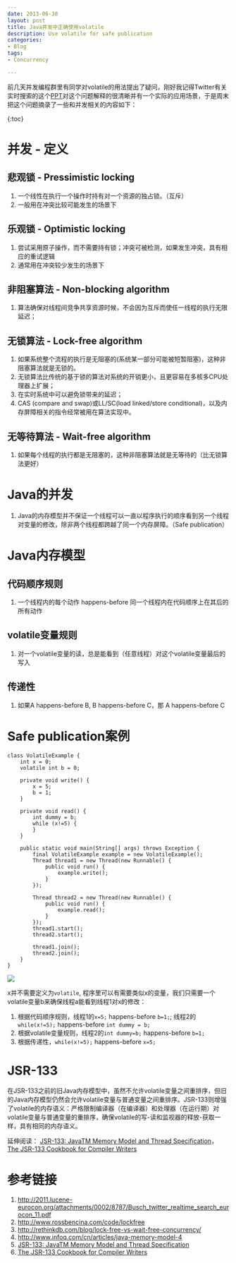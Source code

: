 ```yaml
---
date: 2013-06-30
layout: post
title: Java并发中正确使用volatile
description: Use volatile for safe publication
categories:
- Blog
tags:
- Concurrency

---
```



前几天并发编程群里有同学对volatile的用法提出了疑问，刚好我记得Twitter有关实时搜索的这个[PPT](http://2011.lucene-eurocon.org/attachments/0002/8787/Busch_twitter_realtime_search_eurocon_11.pdf)对这个问题解释的很清晰并有一个实际的应用场景，于是周末把这个问题摘录了一些和并发相关的内容如下：

{:toc}

# 并发 - 定义
## 悲观锁 - Pressimistic locking

1. 一个线性在执行一个操作时持有对一个资源的独占锁。（互斥）
2. 一般用在冲突比较可能发生的场景下

## 乐观锁 - Optimistic locking

1. 尝试采用原子操作，而不需要持有锁；冲突可被检测，如果发生冲突，具有相应的重试逻辑
2. 通常用在冲突较少发生的场景下

## 非阻塞算法 - Non-blocking algorithm

1. 算法确保对线程间竞争共享资源时候，不会因为互斥而使任一线程的执行无限延迟；

## 无锁算法 - Lock-free algorithm

1. 如果系统整个流程的执行是无阻塞的(系统某一部分可能被短暂阻塞)，这种非阻塞算法就是无锁的。
2. 无锁算法比传统的基于锁的算法对系统的开销更小，且更容易在多核多CPU处理器上扩展；
3. 在实时系统中可以避免锁带来的延迟；
4. CAS (compare and swap)或LL/SC(load linked/store conditional)，以及内存屏障相关的指令经常被用在算法实现中。

## 无等待算法 - Wait-free algorithm

1. 如果每个线程的执行都是无阻塞的，这种非阻塞算法就是无等待的（比无锁算法更好）

# Java的并发

1. Java的内存模型并不保证一个线程可以一直以程序执行的顺序看到另一个线程对变量的修改，除非两个线程都跨越了同一个内存屏障。（Safe publication）

# Java内存模型

## 代码顺序规则

1. 一个线程内的每个动作 happens-before 同一个线程内在代码顺序上在其后的所有动作

## volatile变量规则

1. 对一个volatile变量的读，总是能看到（任意线程）对这个volatile变量最后的写入

## 传递性

1. 如果A happens-before B, B happens-before C，那 A happens-before C

# Safe publication案例

```
class VolatileExample {
    int x = 0;
    volatile int b = 0;

    private void write() {
        x = 5;
        b = 1;
    }

    private void read() {
        int dummy = b;
        while (x!=5) {
        }
    }

    public static void main(String[] args) throws Exception {
        final VolatileExample example = new VolatileExample();
        Thread thread1 = new Thread(new Runnable() {
            public void run() {
                example.write();
            }
        });

        Thread thread2 = new Thread(new Runnable() {
            public void run() {
                example.read();
            }
        });
        thread1.start();
        thread2.start();

        thread1.join();
        thread2.join();
    }
}
```

<img src="https://www.evernote.com/shard/s26/sh/569ae14f-957d-4ca0-97d7-72f66479d298/b4fb554c924ec7c2356d3ca94d7be61a/deep/0/Screenshot%206/30/13%2010:48%20AM.png"/>

x并不需要定义为`volatile`, 程序里可以有需要类似x的变量，我们只需要一个volatile变量b来确保线程a能看到线程1对x的修改：

1. 根据代码顺序规则，线程1的`x=5;` happens-before `b=1;`; 线程2的`while(x!=5);` happens-before `int dummy = b;`
2. 根据volatile变量规则，线程2的`int dummy=b;` happens-before `b=1;`
3. 根据传递性，`while(x!=5);` happens-before `x=5;`

# JSR-133
在JSR-133之前的旧Java内存模型中，虽然不允许volatile变量之间重排序，但旧的Java内存模型仍然会允许volatile变量与普通变量之间重排序。JSR-133则增强了volatile的内存语义：严格限制编译器（在编译器）和处理器（在运行期）对volatile变量与普通变量的重排序，确保volatile的写-读和监视器的释放-获取一样，具有相同的内存语义。

延伸阅读： [JSR-133: JavaTM Memory Model and Thread Specification](http://www.cs.umd.edu/~pugh/java/memoryModel/jsr133.pdf)， [The JSR-133 Cookbook for Compiler Writers](http://www.cs.umd.edu/~pugh/java/memoryModel/jsr-133-faq.html)


# 参考链接

1. http://2011.lucene-eurocon.org/attachments/0002/8787/Busch_twitter_realtime_search_eurocon_11.pdf
2. http://www.rossbencina.com/code/lockfree
3. http://rethinkdb.com/blog/lock-free-vs-wait-free-concurrency/
4. http://www.infoq.com/cn/articles/java-memory-model-4
4. [JSR-133: JavaTM Memory Model and Thread Specification](http://www.cs.umd.edu/~pugh/java/memoryModel/jsr133.pdf)
4. [The JSR-133 Cookbook for Compiler Writers](http://www.cs.umd.edu/~pugh/java/memoryModel/jsr-133-faq.html)
